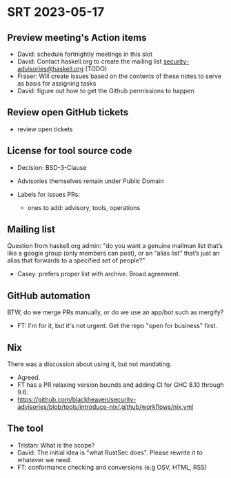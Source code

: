 # SRT 2023-05-17

## Preview meeting's Action items

  -  David: schedule fortnightly meetings in this slot
  -  David: Contact haskell.org to create the mailing list security-advisories@haskell.org (TODO)
  -  Fraser: Will create issues based on the contents of these notes to serve as basis for assigning tasks
  -  David: figure out how to get the Github permissions to happen


## Review open GitHub tickets

- review open tickets


## License for tool source code

- Decision: BSD-3-Clause
- Advisories themselves remain under Public Domain

- Labels for issues PRs:
    - ones to add: advisory, tools, operations

## Mailing list

Question from haskell.org admin: "do you want a genuine mailman list that’s like a google group (only members can post), or an “alias list” that’s just an alias that forwards to a specified set of people?"

- Casey: prefers proper list with archive.  Broad agreement.

## GitHub automation

BTW, do we merge PRs manually, or do we use an app/bot such as mergify?

- FT: I'm for it, but it's not urgent.  Get the repo "open for business" first.

## Nix

There was a discussion about using it, but not mandating.

- Agreed.
- FT has a PR relaxing version bounds and adding CI for GHC 8.10 through 9.6.
- https://github.com/blackheaven/security-advisories/blob/tools/introduce-nix/.github/workflows/nix.yml

## The tool

- Tristan: What is the scope?
- David: The initial idea is "what RustSec does".  Please rewrite it to whatever we need.
- FT: conformance checking and conversions (e.g OSV, HTML, RSS)
